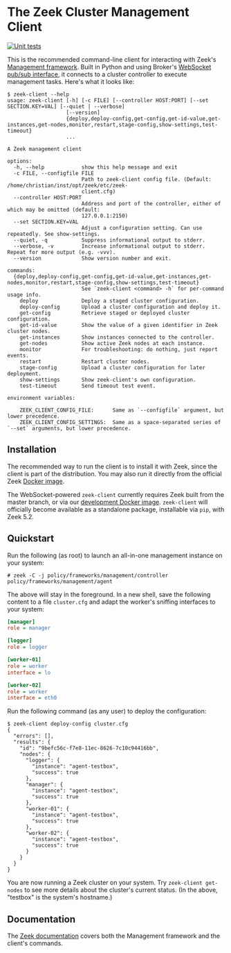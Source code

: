 # The Zeek Cluster Management Client

[![Unit tests](https://github.com/zeek/zeek-client/actions/workflows/test.yml/badge.svg)](https://github.com/zeek/zeek-client/actions/workflows/test.yml)

This is the recommended command-line client for interacting with Zeek's
[Management framework](https://docs.zeek.org/en/master/frameworks/management.html).
Built in Python and using Broker's [WebSocket pub/sub interface](https://docs.zeek.org/projects/broker/en/v2.3.0/web-socket.html), it
connects to a cluster controller to execute management tasks. Here's what it looks like:

```console
$ zeek-client --help
usage: zeek-client [-h] [-c FILE] [--controller HOST:PORT] [--set SECTION.KEY=VAL] [--quiet | --verbose]
                   [--version]
                   {deploy,deploy-config,get-config,get-id-value,get-instances,get-nodes,monitor,restart,stage-config,show-settings,test-timeout}
                   ...

A Zeek management client

options:
  -h, --help            show this help message and exit
  -c FILE, --configfile FILE
                        Path to zeek-client config file. (Default: /home/christian/inst/opt/zeek/etc/zeek-
                        client.cfg)
  --controller HOST:PORT
                        Address and port of the controller, either of which may be omitted (default:
                        127.0.0.1:2150)
  --set SECTION.KEY=VAL
                        Adjust a configuration setting. Can use repeatedly. See show-settings.
  --quiet, -q           Suppress informational output to stderr.
  --verbose, -v         Increase informational output to stderr. Repeat for more output (e.g. -vvv).
  --version             Show version number and exit.

commands:
  {deploy,deploy-config,get-config,get-id-value,get-instances,get-nodes,monitor,restart,stage-config,show-settings,test-timeout}
                        See `zeek-client <command> -h` for per-command usage info.
    deploy              Deploy a staged cluster configuration.
    deploy-config       Upload a cluster configuration and deploy it.
    get-config          Retrieve staged or deployed cluster configuration.
    get-id-value        Show the value of a given identifier in Zeek cluster nodes.
    get-instances       Show instances connected to the controller.
    get-nodes           Show active Zeek nodes at each instance.
    monitor             For troubleshooting: do nothing, just report events.
    restart             Restart cluster nodes.
    stage-config        Upload a cluster configuration for later deployment.
    show-settings       Show zeek-client's own configuration.
    test-timeout        Send timeout test event.

environment variables:

    ZEEK_CLIENT_CONFIG_FILE:      Same as `--configfile` argument, but lower precedence.
    ZEEK_CLIENT_CONFIG_SETTINGS:  Same as a space-separated series of `--set` arguments, but lower precedence.
```

## Installation

The recommended way to run the client is to install it with Zeek, since the
client is part of the distribution. You may also run it directly from the
official Zeek [Docker image](https://hub.docker.com/r/zeekurity/zeek).

The WebSocket-powered `zeek-client` currently requires Zeek built from
the master branch, or via our [development Docker image](https://hub.docker.com/r/zeekurity/zeek-dev).
`zeek-client` will officially become available as a standalone package,
installable via `pip`, with Zeek 5.2.

## Quickstart

Run the following (as root) to launch an all-in-one management instance on your
system:

```console
# zeek -C -j policy/frameworks/management/controller policy/frameworks/management/agent
```

The above will stay in the foreground. In a new shell, save the following
content to a file ``cluster.cfg`` and adapt the worker's sniffing interfaces to
your system:

```ini
[manager]
role = manager

[logger]
role = logger

[worker-01]
role = worker
interface = lo

[worker-02]
role = worker
interface = eth0
```

Run the following command (as any user) to deploy the configuration:

```console
$ zeek-client deploy-config cluster.cfg
{
  "errors": [],
  "results": {
    "id": "9befc56c-f7e8-11ec-8626-7c10c94416bb",
    "nodes": {
      "logger": {
        "instance": "agent-testbox",
        "success": true
      },
      "manager": {
        "instance": "agent-testbox",
        "success": true
      },
      "worker-01": {
        "instance": "agent-testbox",
        "success": true
      },
      "worker-02": {
        "instance": "agent-testbox",
        "success": true
      }
    }
  }
}
```

You are now running a Zeek cluster on your system. Try ``zeek-client get-nodes``
to see more details about the cluster's current status. (In the above, "testbox"
is the system's hostname.)

## Documentation

The [Zeek documentation](https://docs.zeek.org/en/master/frameworks/management.html)
covers both the Management framework and the client's commands.
